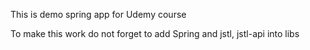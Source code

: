 This is demo spring app for Udemy course

To make this work do not forget to add Spring and jstl, jstl-api into libs